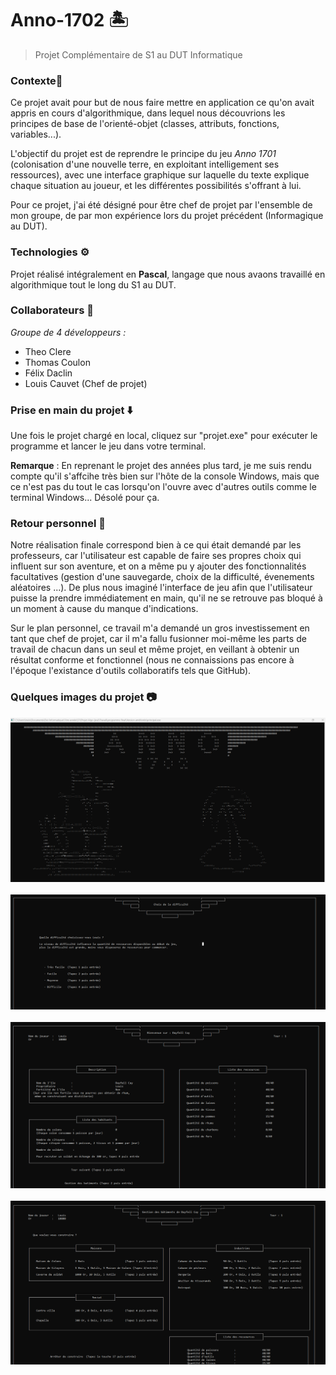 # Anno-1702 🏝️

> Projet Complémentaire de S1 au DUT Informatique
 
### Contexte🎯
Ce projet avait pour but de nous faire mettre en application ce qu'on avait appris en cours d'algorithmique, dans lequel nous découvrions les principes de base de l'orienté-objet (classes, attributs, fonctions, variables...).

L'objectif du projet est de reprendre le principe du jeu *Anno 1701* (colonisation d'une nouvelle terre, en exploitant intelligement ses ressources), avec une interface graphique sur laquelle du texte explique chaque situation au joueur, et les différentes possibilités s'offrant à lui.

Pour ce projet, j'ai été désigné pour être chef de projet par l'ensemble de mon groupe, de par mon expérience lors du projet précédent (Informagique au DUT).

### Technologies ⚙️
Projet réalisé intégralement en **Pascal**, langage que nous avaons travaillé en algorithmique tout le long du S1 au DUT.

### Collaborateurs 👥
*Groupe de 4 développeurs :*
- Theo Clere
- Thomas Coulon
- Félix Daclin
- Louis Cauvet (Chef de projet)

### Prise en main du projet ⬇️
Une fois le projet chargé en local, cliquez sur "projet.exe" pour exécuter le programme et lancer le jeu dans votre terminal.

**Remarque** : En reprenant le projet des années plus tard, je me suis rendu compte qu'il s'affcihe très bien sur l'hôte de la console Windows, mais que ce n'est pas du tout le cas lorsqu'on l'ouvre avec d'autres outils comme le terminal Windows... Désolé pour ça.

### Retour personnel 💭
Notre réalisation finale correspond bien à ce qui était demandé par les professeurs, car l'utilisateur est capable de faire ses propres choix qui influent sur son aventure, et on a même pu y ajouter des fonctionnalités facultatives (gestion d'une sauvegarde, choix de la difficulté, évenements aléatoires ...). De plus nous imaginé l'interface de jeu afin que l'utilisateur puisse la prendre immédiatement en main, qu'il ne se retrouve pas bloqué à un moment à cause du manque d'indications.

Sur le plan personnel, ce travail m'a demandé un gros investissement en tant que chef de projet, car il m'a fallu fusionner moi-même les parts de travail de chacun dans un seul et même projet, en veillant à obtenir un résultat conforme et fonctionnel (nous ne connaissions pas encore à l'époque l'existance d'outils collaboratifs tels que GitHub).

### Quelques images du projet 📷
![Ecran d'accueil](https://github.com/Louis-Cauvet/Captures-des-projets/blob/main/Anno%201702/Capture.png)
</br></br>
![Choix de la difficulté](https://github.com/Louis-Cauvet/Captures-des-projets/blob/main/Anno%201702/Capture2.png)
</br></br>
![Ecran principal de jeu](https://github.com/Louis-Cauvet/Captures-des-projets/blob/main/Anno%201702/Capture3.png)
</br></br>
![Ecran de gestion des bâtiments](https://github.com/Louis-Cauvet/Captures-des-projets/blob/main/Anno%201702/Capture4.png)
